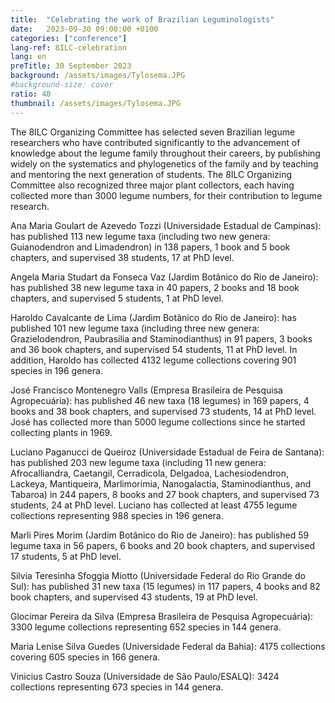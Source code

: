 ```yaml
---
title:  "Celebrating the work of Brazilian Leguminologists"
date:   2023-09-30 09:00:00 +0100
categories: ["conference"]
lang-ref: 8ILC-celebration
lang: en
preTitle: 30 September 2023
background: /assets/images/Tylosema.JPG
#background-size: cover
ratio: 40
thumbnail: /assets/images/Tylosema.JPG
---
```


The 8ILC Organizing Committee has selected seven Brazilian legume researchers who have contributed significantly to the advancement of knowledge about the legume family throughout their careers, by publishing widely on the systematics and phylogenetics of the family and by teaching and mentoring the next generation of students. The 8ILC Organizing Committee also recognized three major plant collectors, each having collected more than 3000 legume numbers, for their contribution to legume research.

Ana Maria Goulart de Azevedo Tozzi (Universidade Estadual de Campinas): has published 113 new legume taxa (including two new genera: Guianodendron and Limadendron) in 138 papers, 1 book and 5 book chapters, and supervised 38 students, 17 at PhD level.

Angela Maria Studart da Fonseca Vaz (Jardim Botânico do Rio de Janeiro): has published 38 new legume taxa in 40 papers, 2 books and 18 book chapters, and supervised 5 students, 1 at PhD level.

Haroldo Cavalcante de Lima (Jardim Botânico do Rio de Janeiro): has published 101 new legume taxa (including three new genera: Grazielodendron, Paubrasilia and Staminodianthus) in 91 papers, 3 books and 36 book chapters, and supervised 54 students, 11 at PhD level. In addition, Haroldo has collected 4132 legume collections covering 901 species in 196 genera.

José Francisco Montenegro Valls (Empresa Brasileira de Pesquisa Agropecuária): has published 46 new taxa (18 legumes) in 169 papers, 4 books and 38 book chapters, and supervised 73 students, 14 at PhD level. José has collected more than 5000 legume collections since he started collecting plants in 1969.

Luciano Paganucci de Queiroz (Universidade Estadual de Feira de Santana): has published 203 new legume taxa (including 11 new genera: Afrocalliandra, Caetangil, Cerradicola, Delgadoa, Lachesiodendron, Lackeya, Mantiqueira, Marlimorimia, Nanogalactia, Staminodianthus, and Tabaroa) in 244 papers, 8 books and 27 book chapters, and supervised 73 students, 24 at PhD level. Luciano has collected at least 4755 legume collections representing 988 species in 196 genera.

Marli Pires Morim (Jardim Botânico do Rio de Janeiro): has published 59 legume taxa in 56 papers, 6 books and 20 book chapters, and supervised 17 students, 5 at PhD level.

Silvia Teresinha Sfoggia Miotto (Universidade Federal do Rio Grande do Sul): has published 31 new taxa (15 legumes) in 117 papers, 4 books and 82 book chapters, and supervised 43 students, 19 at PhD level.

Glocimar Pereira da Silva (Empresa Brasileira de Pesquisa Agropecuária): 3300 legume collections representing 652 species in 144 genera.

Maria Lenise Silva Guedes (Universidade Federal da Bahia): 4175 collections covering 605 species in 166 genera.

Vinicius Castro Souza (Universidade de São Paulo/ESALQ): 3424 collections representing 673 species in 144 genera.
